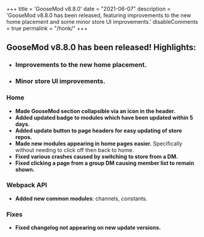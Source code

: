 +++
title = 'GooseMod v8.8.0'
date = "2021-06-07"
description = 'GooseMod v8.8.0 has been released, featuring improvements to the new home placement and some minor store UI improvements.'
disableComments = true
permalink = "/honk/"
+++

## **GooseMod v8.8.0** has been released! Highlights:
- ### **Improvements to the new home placement.**
- ### **Minor store UI improvements.**

### Home

* **Made GooseMod section collapsible via an icon in the header.**
* **Added updated badge to modules which have been updated within 5 days.**
* **Added update button to page headers for easy updating of store repos.**
* **Made new modules appearing in home pages easier.** Specifically without needing to click off then back to home.
* **Fixed various crashes caused by switching to store from a DM.**
* **Fixed clicking a page from a group DM causing member list to remain shown.**

### Webpack API

* **Added new common modules**: channels, constants.

### Fixes

* **Fixed changelog not appearing on new update versions.**